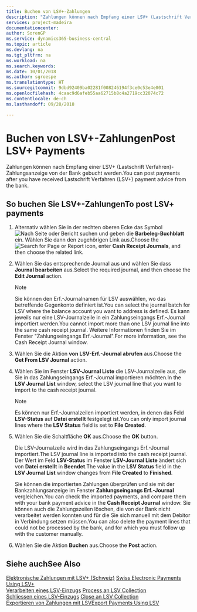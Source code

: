```yaml
---
title: Buchen von LSV+-Zahlungen
description: "Zahlungen können nach Empfang einer LSV+ (Lastschrift Verfahren)-Zahlungsanzeige von der Bank gebucht werden."
services: project-madeira
documentationcenter: 
author: SorenGP
ms.service: dynamics365-business-central
ms.topic: article
ms.devlang: na
ms.tgt_pltfrm: na
ms.workload: na
ms.search.keywords: 
ms.date: 10/01/2018
ms.author: sgroespe
ms.translationtype: HT
ms.sourcegitcommit: 9dbd92409ba02281f008246194f3ce0c53e4e001
ms.openlocfilehash: 4caac9d6afeb55aa62715b8c4a2719cc32074c72
ms.contentlocale: de-ch
ms.lasthandoff: 09/28/2018

---
```

# <a name="post-lsv-payments"></a><span data-ttu-id="fb3e3-103">Buchen von LSV+-Zahlungen</span><span class="sxs-lookup"><span data-stu-id="fb3e3-103">Post LSV+ Payments</span></span>
<span data-ttu-id="fb3e3-104">Zahlungen können nach Empfang einer LSV+ (Lastschrift Verfahren)-Zahlungsanzeige von der Bank gebucht werden.</span><span class="sxs-lookup"><span data-stu-id="fb3e3-104">You can post payments after you have received Lastschrift Verfahren (LSV+) payment advice from the bank.</span></span>  

## <a name="to-post-lsv-payments"></a><span data-ttu-id="fb3e3-105">So buchen Sie LSV+-Zahlungen</span><span class="sxs-lookup"><span data-stu-id="fb3e3-105">To post LSV+ payments</span></span>  

1.  <span data-ttu-id="fb3e3-106">Alternativ wählen Sie in der rechten oberen Ecke das Symbol ![Nach Seite oder Bericht suchen](../../media/ui-search/search_small.png "Nach Seite oder Bericht suchen") und geben die **Barbeleg-Buchblatt** ein. Wählen Sie dann den zugehörigen Link aus.</span><span class="sxs-lookup"><span data-stu-id="fb3e3-106">Choose the ![Search for Page or Report](../../media/ui-search/search_small.png "Search for Page or Report icon") icon, enter **Cash Receipt Journals**, and then choose the related link.</span></span>  
2.  <span data-ttu-id="fb3e3-107">Wählen Sie das entsprechende Journal aus und wählen Sie dass **Journal bearbeiten** aus.</span><span class="sxs-lookup"><span data-stu-id="fb3e3-107">Select the required journal, and then choose the **Edit Journal** action.</span></span>  

    > [!NOTE]  
    >  <span data-ttu-id="fb3e3-108">Sie können den Erf.-Journalnamen für LSV auswählen, wo das betreffende Gegenkonto definiert ist.</span><span class="sxs-lookup"><span data-stu-id="fb3e3-108">You can select the journal batch for LSV where the balance account you want to address is defined.</span></span> <span data-ttu-id="fb3e3-109">Es kann jeweils nur eine LSV-Journalzeile in ein Zahlungseingangs Erf.-Journal importiert werden.</span><span class="sxs-lookup"><span data-stu-id="fb3e3-109">You cannot import more than one LSV journal line into the same cash receipt journal.</span></span> <span data-ttu-id="fb3e3-110">Weitere Informationen finden Sie im Fenster "Zahlungseingangs Erf.-Journal".</span><span class="sxs-lookup"><span data-stu-id="fb3e3-110">For more information, see the Cash Receipt Journal window.</span></span>  

3.  <span data-ttu-id="fb3e3-111">Wählen Sie die Aktion **von LSV-Erf.-Journal abrufen** aus.</span><span class="sxs-lookup"><span data-stu-id="fb3e3-111">Choose the **Get From LSV Journal** action.</span></span>  
4.  <span data-ttu-id="fb3e3-112">Wählen Sie im Fenster **LSV-Journal Liste** die LSV-Journalzeile aus, die Sie in das Zahlungseingangs Erf.-Journal importieren möchten.</span><span class="sxs-lookup"><span data-stu-id="fb3e3-112">In the **LSV Journal List** window, select the LSV journal line that you want to import to the cash receipt journal.</span></span>  

    > [!NOTE]  
    >  <span data-ttu-id="fb3e3-113">Es können nur Erf.-Journalzeilen importiert werden, in denen das Feld **LSV-Status** auf **Datei erstellt** festgelegt ist.</span><span class="sxs-lookup"><span data-stu-id="fb3e3-113">You can only import journal lines where the **LSV Status** field is set to **File Created**.</span></span>  

5.  <span data-ttu-id="fb3e3-114">Wählen Sie die Schaltfläche **OK** aus.</span><span class="sxs-lookup"><span data-stu-id="fb3e3-114">Choose the **OK** button.</span></span>  

    <span data-ttu-id="fb3e3-115">Die LSV-Journalzeile wird in das Zahlungseingangs Erf.-Journal importiert.</span><span class="sxs-lookup"><span data-stu-id="fb3e3-115">The LSV journal line is imported into the cash receipt journal.</span></span> <span data-ttu-id="fb3e3-116">Der Wert im Feld **LSV-Status** im Fenster **LSV-Journal Liste** ändert sich von **Datei erstellt** in **Beendet**.</span><span class="sxs-lookup"><span data-stu-id="fb3e3-116">The value in the **LSV Status** field in the **LSV Journal List** window changes from **File Created** to **Finished**.</span></span>  

    <span data-ttu-id="fb3e3-117">Sie können die importierten Zahlungen überprüfen und sie mit der Bankzahlungsanzeige im Fenster **Zahlungseingangs Erf.-Journal** vergleichen.</span><span class="sxs-lookup"><span data-stu-id="fb3e3-117">You can check the imported payments, and compare them with your bank payment advice in the **Cash Receipt Journal** window.</span></span> <span data-ttu-id="fb3e3-118">Sie können auch die Zahlungszeilen löschen, die von der Bank nicht verarbeitet werden konnten und für die Sie sich manuell mit dem Debitor in Verbindung setzen müssen.</span><span class="sxs-lookup"><span data-stu-id="fb3e3-118">You can also delete the payment lines that could not be processed by the bank, and for which you must follow up with the customer manually.</span></span>  

6.  <span data-ttu-id="fb3e3-119">Wählen Sie die Aktion **Buchen** aus.</span><span class="sxs-lookup"><span data-stu-id="fb3e3-119">Choose the **Post** action.</span></span>  

## <a name="see-also"></a><span data-ttu-id="fb3e3-120">Siehe auch</span><span class="sxs-lookup"><span data-stu-id="fb3e3-120">See Also</span></span>  
 <span data-ttu-id="fb3e3-121">[Elektronische Zahlungen mit LSV+ (Schweiz)](swiss-electronic-payments-using-lsv-.md) </span><span class="sxs-lookup"><span data-stu-id="fb3e3-121">[Swiss Electronic Payments Using LSV+](swiss-electronic-payments-using-lsv-.md) </span></span>  
 <span data-ttu-id="fb3e3-122">[Verarbeiten eines LSV-Einzugs](how-to-process-an-lsv-collection.md) </span><span class="sxs-lookup"><span data-stu-id="fb3e3-122">[Process an LSV Collection](how-to-process-an-lsv-collection.md) </span></span>  
 <span data-ttu-id="fb3e3-123">[Schliessen eines LSV-Einzugs](how-to-close-an-lsv-collection.md) </span><span class="sxs-lookup"><span data-stu-id="fb3e3-123">[Close an LSV Collection](how-to-close-an-lsv-collection.md) </span></span>  
 [<span data-ttu-id="fb3e3-124">Exportieren von Zahlungen mit LSV</span><span class="sxs-lookup"><span data-stu-id="fb3e3-124">Export Payments Using LSV</span></span>](how-to-export-payments-using-lsv.md) 

